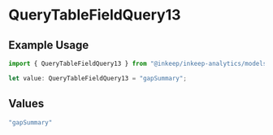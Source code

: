 # QueryTableFieldQuery13

## Example Usage

```typescript
import { QueryTableFieldQuery13 } from "@inkeep/inkeep-analytics/models/operations";

let value: QueryTableFieldQuery13 = "gapSummary";
```

## Values

```typescript
"gapSummary"
```